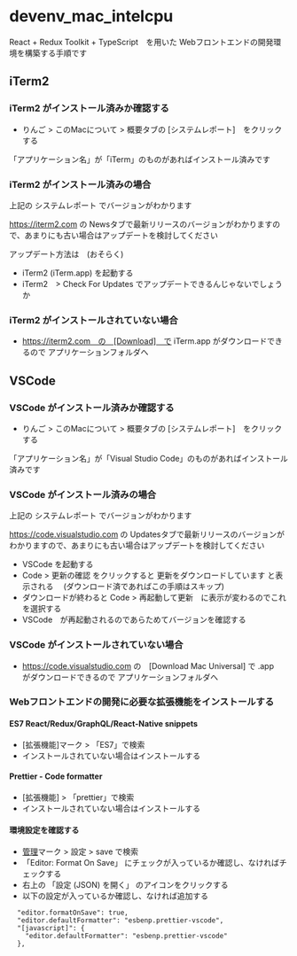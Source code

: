 # devenv_mac_intelcpu

React + Redux Toolkit + TypeScript　を用いた Webフロントエンドの開発環境を構築する手順です

## iTerm2

### iTerm2 がインストール済みか確認する

- りんご > このMacについて > 概要タブの [システムレポート]　をクリックする

「アプリケーション名」が「iTerm」のものがあればインストール済みです

### iTerm2 がインストール済みの場合

上記の システムレポート でバージョンがわかります

https://iterm2.com の Newsタブで最新リリースのバージョンがわかりますので、あまりにも古い場合はアップデートを検討してください

アップデート方法は　(おそらく) 

- iTerm2 (iTerm.app) を起動する
- iTerm2　> Check For Updates でアップデートできるんじゃないでしょうか

### iTerm2 がインストールされていない場合

- https://iterm2.com　の　[Download]　で iTerm.app がダウンロードできるので アプリケーションフォルダへ

## VSCode

### VSCode がインストール済みか確認する

- りんご > このMacについて > 概要タブの [システムレポート]　をクリックする

「アプリケーション名」が「Visual Studio Code」のものがあればインストール済みです

### VSCode がインストール済みの場合

上記の システムレポート でバージョンがわかります

https://code.visualstudio.com の Updatesタブで最新リリースのバージョンがわかりますので、あまりにも古い場合はアップデートを検討してください

- VSCode を起動する
- Code > 更新の確認 をクリックすると 更新をダウンロードしています と表示される　 (ダウンロード済であればこの手順はスキップ)
- ダウンロードが終わると Code > 再起動して更新　に表示が変わるのでこれを選択する
- VSCode　が再起動されるのであらためてバージョンを確認する

### VSCode がインストールされていない場合

- https://code.visualstudio.com の　[Download Mac Universal] で .app　がダウンロードできるので アプリケーションフォルダへ

### Webフロントエンドの開発に必要な拡張機能をインストールする

#### ES7 React/Redux/GraphQL/React-Native snippets

- [拡張機能]マーク > 「ES7」で検索
- インストールされていない場合はインストールする

#### Prettier - Code formatter

- [拡張機能] > 「prettier」で検索
- インストールされていない場合はインストールする

#### 環境設定を確認する

- [管理](歯車)マーク > 設定 > save で検索
- 「Editor: Format On Save」 にチェックが入っているか確認し、なければチェックする
- 右上の 「設定 (JSON) を開く」 のアイコンをクリックする
- 以下の設定が入っているか確認し、なければ追加する

```
  "editor.formatOnSave": true,
  "editor.defaultFormatter": "esbenp.prettier-vscode",
  "[javascript]": {
    "editor.defaultFormatter": "esbenp.prettier-vscode"
  },
```
  
  



